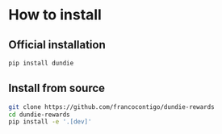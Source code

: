 # How to install

## Official installation

```py
pip install dundie
```


## Install from source

```bash
git clone https://github.com/francocontigo/dundie-rewards
cd dundie-rewards
pip install -e '.[dev]'
```
